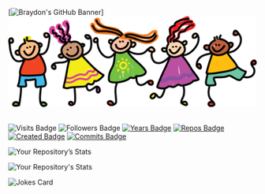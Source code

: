 [![Braydon's GitHub Banner](https://media0.giphy.com/media/l3q2sZfD4v4lgrBGU/giphy.gif?cid=790b761194458f9a85212a05993018133515a91d760ca259&rid=giphy.gif&ct=g)]
[![Braydon's GitHub Banner](./assets/GitHubHeader.png)](https://deepalii05.dev)
<br><br>


![Visits Badge](https://badges.pufler.dev/visits/deepalii05/deepalii05)
![Followers Badge](https://img.shields.io/github/followers/deepalii05)
[![Years Badge](https://badges.pufler.dev/years/deepalii05)](https://badges.deepalii05.dev)
[![Repos Badge](https://badges.pufler.dev/repos/deepalii05)](https://badges.deepalii05.dev)
[![Created Badge](https://badges.pufler.dev/created/puf17640/git-badges)](https://badges.deepalii05.dev)
[![Commits Badge](https://badges.pufler.dev/commits/monthly/deepalii05)](https://badges.pufler.dev)

![Your Repository’s Stats](https://github-readme-stats.vercel.app/api?username=deepalii05&show_icons=true)
<br>

![Your Repository's Stats](https://github-readme-stats.vercel.app/api/top-langs/?username=deepalii05&theme=blue-green)
<br>

   ![Jokes Card](https://readme-jokes.vercel.app/api)
<br>
